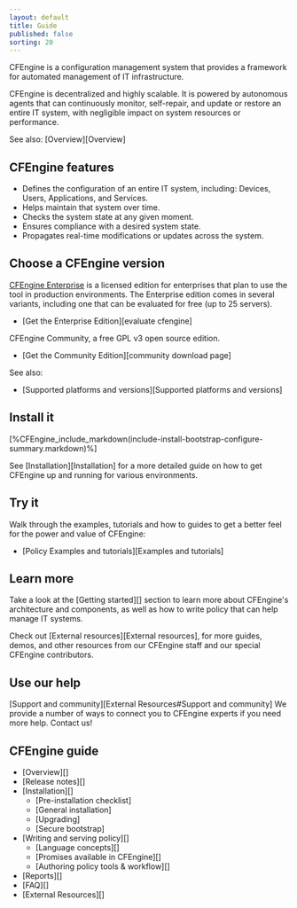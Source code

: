 ```yaml
---
layout: default
title: Guide
published: false
sorting: 20
---
```


CFEngine is a configuration management system that provides a framework for automated management of IT infrastructure.

CFEngine is decentralized and highly scalable. It is powered by autonomous agents that can continuously monitor, self-repair, and update or restore an entire IT system, with negligible impact on system resources or performance.

See also: [Overview][Overview]

## CFEngine features

* Defines the configuration of an entire IT system, including: Devices, Users, Applications, and Services.
* Helps maintain that system over time.
* Checks the system state at any given moment.
* Ensures compliance with a desired system state.
* Propagates real-time modifications or updates across the system.

## Choose a CFEngine version

[CFEngine Enterprise](https://cfengine.com/product-overview/) is a licensed edition for enterprises that plan to use the tool in production environments. The Enterprise edition comes in several variants, including one that can be evaluated for free (up to 25 servers).

* [Get the Enterprise Edition][evaluate cfengine]

CFEngine Community, a free GPL v3 open source edition.

* [Get the Community Edition][community download page]

See also:

* [Supported platforms and versions][Supported platforms and versions]

## Install it

[%CFEngine_include_markdown(include-install-bootstrap-configure-summary.markdown)%]

See [Installation][Installation] for a more detailed guide on how to get
CFEngine up and running for various environments.

## Try it

Walk through the examples, tutorials and how to guides to get a better
feel for the power and value of CFEngine:

* [Policy Examples and tutorials][Examples and tutorials]

## Learn more

Take a look at the [Getting started][] section to learn more about CFEngine's architecture and components, as well as how to write policy that can help manage IT systems.

Check out [External resources][External resources], for more guides, demos, and other resources from our CFEngine staff and our special CFEngine contributors.


## Use our help

[Support and community][External Resources#Support and community] We provide a number of ways to connect you to CFEngine
experts if you need more help. Contact us!

## CFEngine guide

* [Overview][]
* [Release notes][]
* [Installation][]
  * [Pre-installation checklist]
  * [General installation]
  * [Upgrading]
  * [Secure bootstrap]
* [Writing and serving policy][]
  * [Language concepts][]
  * [Promises available in CFEngine][]
  * [Authoring policy tools & workflow][]
* [Reports][]
* [FAQ][]
* [External Resources][]
